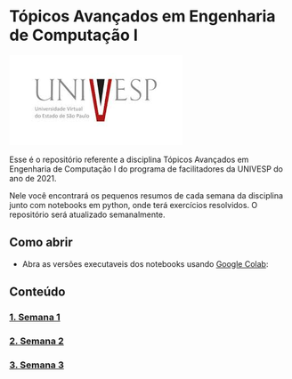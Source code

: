 # Tópicos Avançados em Engenharia de Computação I


![cover image](figures/download.jpeg)


Esse é o repositório referente a disciplina Tópicos Avançados em Engenharia de Computação I do programa de facilitadores da UNIVESP do ano de 2021.

Nele você encontrará os pequenos resumos de cada semana da disciplina junto com notebooks em python, onde terá exercícios resolvidos. O repositório será atualizado semanalmente.

## Como abrir

- Abra as versões executaveis dos notebooks usando [Google Colab](http://colab.research.google.com): 

## Conteúdo

### [1. Semana 1](https://colab.research.google.com/github/CPKrebs/UNIVESP-TAE301/blob/main/Semana1.ipynb)
### [2. Semana 2](https://colab.research.google.com/github/CPKrebs/UNIVESP-TAE301/blob/main/Semana2.ipynb)
### [3. Semana 3](https://colab.research.google.com/github/CPKrebs/UNIVESP-TAE301/blob/main/Semana3.ipynb)

